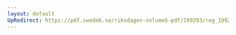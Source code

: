 ```yaml
---
layout: default
UpRedirect: https://pdf.swedeb.se/riksdagen-volumeG-pdf/199293/reg_199293/reg_199293_0495.pdf
---
```

